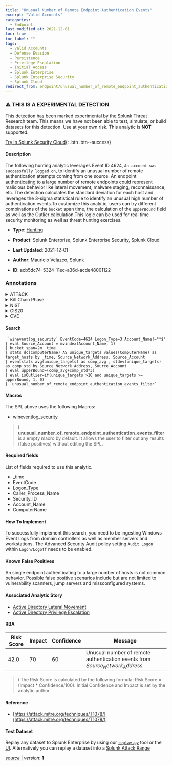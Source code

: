 ```yaml
---
title: "Unusual Number of Remote Endpoint Authentication Events"
excerpt: "Valid Accounts"
categories:
  - Endpoint
last_modified_at: 2021-12-01
toc: true
toc_label: ""
tags:
  - Valid Accounts
  - Defense Evasion
  - Persistence
  - Privilege Escalation
  - Initial Access
  - Splunk Enterprise
  - Splunk Enterprise Security
  - Splunk Cloud
redirect_from: endpoint/unusual_number_of_remote_endpoint_authentication_events/
---
```


### :warning: THIS IS A EXPERIMENTAL DETECTION
This detection has been marked experimental by the Splunk Threat Research team. This means we have not been able to test, simulate, or build datasets for this detection. Use at your own risk. This analytic is **NOT** supported.


[Try in Splunk Security Cloud](https://www.splunk.com/en_us/cyber-security.html){: .btn .btn--success}

#### Description

The following hunting analytic leverages Event ID 4624, `An account was successfully logged on`, to identify an unusual number of remote authentication attempts coming from one source. An endpoint authenticating to a large number of remote endpoints could represent malicious behavior like lateral movement, malware staging, reconnaissance, etc. The detection calculates the standard deviation for each host and leverages the 3-sigma statistical rule to identify an unusual high number of authentication events.To customize this analytic, users can try different combinations of the `bucket` span time,  the calculation of the `upperBound` field as well as the Outlier calculation.This logic can be used for real time security monitoring as well as threat hunting exercises.

- **Type**: [Hunting](https://github.com/splunk/security_content/wiki/Detection-Analytic-Types)
- **Product**: Splunk Enterprise, Splunk Enterprise Security, Splunk Cloud

- **Last Updated**: 2021-12-01
- **Author**: Mauricio Velazco, Splunk
- **ID**: acb5dc74-5324-11ec-a36d-acde48001122

### Annotations
<details>
  <summary>ATT&CK</summary>

<div markdown="1">

#### [ATT&CK](https://attack.mitre.org/)

| ID          | Technique   | Tactic         |
| ----------- | ----------- |--------------- |
| [T1078](https://attack.mitre.org/techniques/T1078/) | Valid Accounts | Defense Evasion, Persistence, Privilege Escalation, Initial Access |

</div>
</details>


<details>
  <summary>Kill Chain Phase</summary>

<div markdown="1">

* Exploitation
* Installation
* Delivery


</div>
</details>


<details>
  <summary>NIST</summary>

<div markdown="1">

* DE.AE



</div>
</details>

<details>
  <summary>CIS20</summary>

<div markdown="1">

* CIS 10



</div>
</details>

<details>
  <summary>CVE</summary>

<div markdown="1">


</div>
</details>


#### Search

```
 `wineventlog_security` EventCode=4624 Logon_Type=3 Account_Name!="*$" 
| eval Source_Account = mvindex(Account_Name, 1) 
| bucket span=2m _time 
| stats dc(ComputerName) AS unique_targets values(ComputerName) as target_hosts by _time, Source_Network_Address, Source_Account 
| eventstats avg(unique_targets) as comp_avg , stdev(unique_targets) as comp_std by Source_Network_Address, Source_Account 
| eval upperBound=(comp_avg+comp_std*3) 
| eval isOutlier=if(unique_targets >10 and unique_targets >= upperBound, 1, 0) 
| `unusual_number_of_remote_endpoint_authentication_events_filter`
```

#### Macros
The SPL above uses the following Macros:
* [wineventlog_security](https://github.com/splunk/security_content/blob/develop/macros/wineventlog_security.yml)

> :information_source:
> **unusual_number_of_remote_endpoint_authentication_events_filter** is a empty macro by default. It allows the user to filter out any results (false positives) without editing the SPL.



#### Required fields
List of fields required to use this analytic.
* _time
* EventCode
* Logon_Type
* Caller_Process_Name
* Security_ID
* Account_Name
* ComputerName



#### How To Implement
To successfully implement this search, you need to be ingesting Windows Event Logs from domain controllers as well as member servers and workstations. The Advanced Security Audit policy setting `Audit Logon` within `Logon/Logoff` needs to be enabled.
#### Known False Positives
An single endpoint authenticating to a large number of hosts is not common behavior. Possible false positive scenarios include but are not limited to vulnerability scanners, jump servers and missconfigured systems.

#### Associated Analytic Story
* [Active Directory Lateral Movement](/stories/active_directory_lateral_movement)
* [Active Directory Privilege Escalation](/stories/active_directory_privilege_escalation)




#### RBA

| Risk Score  | Impact      | Confidence   | Message      |
| ----------- | ----------- |--------------|--------------|
| 42.0 | 70 | 60 | Unusual number of remote authentication events from $Source_Network_Address$ |


> :information_source:
> The Risk Score is calculated by the following formula: Risk Score = (Impact * Confidence/100). Initial Confidence and Impact is set by the analytic author.


#### Reference

* [https://attack.mitre.org/techniques/T1078/](https://attack.mitre.org/techniques/T1078/)



#### Test Dataset
Replay any dataset to Splunk Enterprise by using our [`replay.py`](https://github.com/splunk/attack_data#using-replaypy) tool or the [UI](https://github.com/splunk/attack_data#using-ui).
Alternatively you can replay a dataset into a [Splunk Attack Range](https://github.com/splunk/attack_range#replay-dumps-into-attack-range-splunk-server)




[*source*](https://github.com/splunk/security_content/tree/develop/detections/experimental/endpoint/unusual_number_of_remote_endpoint_authentication_events.yml) \| *version*: **1**